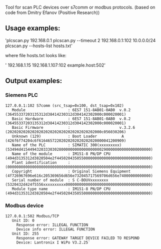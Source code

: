 Tool for scan PLC devices over s7comm or modbus protocols.
(based on code from Dmitry Efanov (Positive Research))

## Usage examples:

'plcscan.py 192.168.0.1
plcscan.py --timeout 2 192.168.0.1:102 10.0.0.0/24
plcscan.py --hosts-list hosts.txt'

where file hosts.txt looks like:

' 192.168.1.15
 192.168.1.107:102
 example.host:502'
 
## Output examples:
### Siemens PLC
```
127.0.0.1:102 S7comm (src_tsap=0x100, dst_tsap=0x102)
   Module                   : 6ES7 151-8AB01-0AB0  v.0.2    	(36455337203135312d38414230312d304142302000c000020001)
   Basic Hardware           : 6ES7 151-8AB01-0AB0  v.0.2    	(36455337203135312d38414230312d304142302000c000020001)
   Basic Firmware           :                      v.3.2.6  	(202020202020202020202020202020202020202000c056030206)
   Unknown (129)            : Boot Loader           A       	(426f6f74204c6f61646572202020202020202020000041200909)
   Name of the PLC          : SIMATIC 300(xxxxxxxxx)        	(53494d4154494320333030280000000000000000002900000000000000000000)
   Name of the module       : IM151-8 PN/DP CPU             	(494d3135312d3820504e2f445020435055000000000000000000000000000000)
   Plant identification     :                               	(0000000000000000000000000000000000000000000000000000000000000000)
   Copyright                : Original Siemens Equipment    	(4f726967696e616c205369656d656e732045717569706d656e74000000000000)
   Serial number of module  : S C-BOUVxxxxxxxx              	(5320432d424f5556xxxxxxxxxx00000000000000000000000000000000000000)
   Module type name         : IM151-8 PN/DP CPU             	(494d3135312d3820504e2f445020435055000000000000000000000000000000)
```
### Modbus device
```
127.0.0.1:502 Modbus/TCP
   Unit ID: 0
     Response error: ILLEGAL FUNCTION
     Device info error: ILLEGAL FUNCTION
   Unit ID: 255
     Response error: GATEWAY TARGET DEVICE FAILED TO RESPOND
     Device: Lantronix I WiPo V3.2.25`
```
